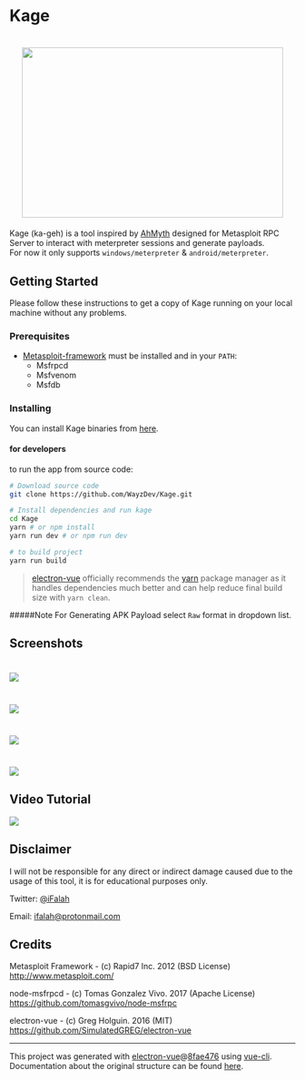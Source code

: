 # Kage


<h1 align="center">
  <img width="460" height="300" src="https://github.com/WayzDev/Kage/blob/master/static/kage-logo.svg">
</h1>

   
Kage (ka-geh) is a tool inspired by [AhMyth](https://github.com/AhMyth/AhMyth-Android-RAT) designed for Metasploit RPC Server to interact with meterpreter sessions and generate payloads.<br>
For now it only supports `windows/meterpreter` & `android/meterpreter`.

## Getting Started
Please follow these instructions to get a copy of Kage running on your local machine without any problems.
### Prerequisites
* [Metasploit-framework](https://github.com/rapid7/metasploit-framework) must be installed and in your `PATH`:
    * Msfrpcd
    * Msfvenom
    * Msfdb


### Installing
You can install Kage binaries from [here](https://github.com/WayzDev/Kage/releases).
#### for developers
to run the app from source code:
```bash
# Download source code
git clone https://github.com/WayzDev/Kage.git

# Install dependencies and run kage
cd Kage
yarn # or npm install
yarn run dev # or npm run dev

# to build project
yarn run build
```
> [electron-vue](https://simulatedgreg.gitbooks.io/electron-vue/content/en/getting_started.html) officially recommends the [yarn](https://yarnpkg.com/en/) package manager as it handles dependencies much better and can help reduce final build size with `yarn clean`. 


#####Note
For Generating APK Payload select `Raw` format in dropdown list. 
## Screenshots
<h1>
  <img src="https://github.com/WayzDev/Kage/blob/master/screenshots/dashboard.png"/>
</h1>
<h1>
  <img src="https://github.com/WayzDev/Kage/blob/master/screenshots/sessions.png"/>
</h1>
<h1>
  <img src="https://github.com/WayzDev/Kage/blob/master/screenshots/control-panel1.png"/>
</h1>
<h1>
  <img src="https://github.com/WayzDev/Kage/blob/master/screenshots/file-manager.png"/>
</h1>

## Video Tutorial

<a href="https://vimeo.com/319338721" target="_blank"><img src="https://github.com/WayzDev/Kage/blob/master/screenshots/server.png" />
</a>

## Disclaimer 
I will not be responsible for any direct or indirect damage caused due to the usage of this tool, it is for educational purposes only.

Twitter: [@iFalah](https://twitter.com/ifalah_)

Email: ifalah@protonmail.com

## Credits
Metasploit Framework - (c) Rapid7 Inc. 2012 (BSD License)<br>
http://www.metasploit.com/

node-msfrpcd - (c) Tomas Gonzalez Vivo. 2017 (Apache License)<br>
https://github.com/tomasgvivo/node-msfrpc

electron-vue - (c) Greg Holguin. 2016 (MIT)<br>
https://github.com/SimulatedGREG/electron-vue

---
This project was generated with [electron-vue](https://github.com/SimulatedGREG/electron-vue)@[8fae476](https://github.com/SimulatedGREG/electron-vue/tree/8fae4763e9d225d3691b627e83b9e09b56f6c935) using [vue-cli](https://github.com/vuejs/vue-cli). Documentation about the original structure can be found [here](https://simulatedgreg.gitbooks.io/electron-vue/content/index.html).
